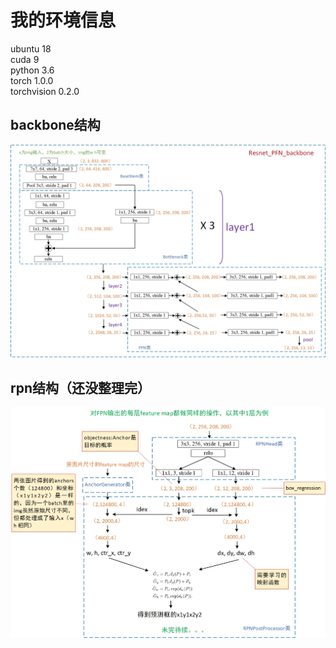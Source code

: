 # 我的环境信息
ubuntu 18  
cuda 9  
python 3.6  
torch 1.0.0  
torchvision 0.2.0  
## backbone结构
![](fig/backbone.jpg)
## rpn结构（还没整理完）
![](fig/rpn.jpg)
